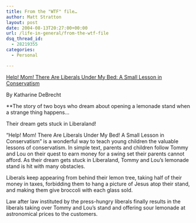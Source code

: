 ```yaml
---
title: From the "WTF" file…
author: Matt Stratton
layout: post
date: 2004-08-13T20:27:00+00:00
url: /life-in-general/from-the-wtf-file
dsq_thread_id:
  - 28219355
categories:
  - Personal

---
```

<a href="http://shop.wnd.com/store/item.asp?ITEM_ID=1617" target="_blank">Help! Mom! There Are Liberals Under My Bed: A Small Lesson in Conservatism</a>

By Katharine DeBrecht

**The story of two boys who dream about opening a lemonade stand when a strange thing happens&#8230;</p> 

Their dream gets stuck in Liberaland!</strong>

&#8220;Help! Mom! There Are Liberals Under My Bed! A Small Lesson in Conservatism&#8221; is a wonderful way to teach young children the valuable lessons of conservatism. In simple text, parents and children follow Tommy and Lou on their quest to earn money for a swing set their parents cannot afford. As their dream gets stuck in Liberaland, Tommy and Lou’s lemonade stand is hit with many obstacles.

Liberals keep appearing from behind their lemon tree, taking half of their money in taxes, forbidding them to hang a picture of Jesus atop their stand, and making them give broccoli with each glass sold.

Law after law instituted by the press-hungry liberals finally results in the liberals taking over Tommy and Lou’s stand and offering sour lemonade at astronomical prices to the customers.
